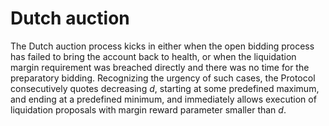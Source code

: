 # Dutch auction

The Dutch auction process kicks in either when the open bidding process has failed to bring the account back to health, or when the liquidation margin requirement was breached directly and there was no time for the preparatory bidding. Recognizing the urgency of such cases, the Protocol consecutively quotes decreasing $d$, starting at some predefined maximum, and ending at a predefined minimum, and immediately allows execution of liquidation proposals with margin reward parameter smaller than $d$.
